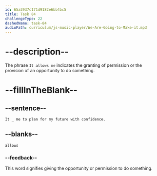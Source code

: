 ```yaml
---
id: 65a3937c171d9182e6bb4bc5
title: Task 84
challengeType: 22
dashedName: task-84
audioPath: curriculum/js-music-player/We-Are-Going-to-Make-it.mp3
---
```


<!--
AUDIO REFERENCE: 
Lisa: It allows me to plan for my future with confidence.
-->

# --description--

The phrase `It allows me` indicates the granting of permission or the provision of an opportunity to do something.

# --fillInTheBlank--

## --sentence--

`It _ me to plan for my future with confidence.`

## --blanks--

`allows`

### --feedback--

This word signifies giving the opportunity or permission to do something.
